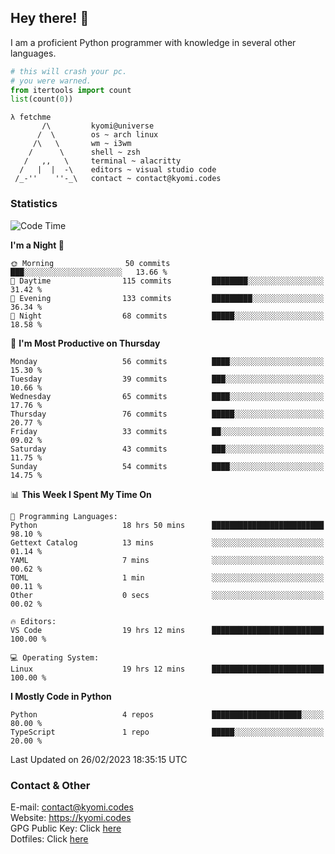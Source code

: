 ## Hey there! 👋
I am a proficient Python programmer with knowledge in several other languages.

```py
# this will crash your pc.
# you were warned.
from itertools import count
list(count(0))
```

```
λ fetchme
       /\         kyomi@universe
      /  \        os ~ arch linux
     /\   \       wm ~ i3wm
    /      \      shell ~ zsh
   /   ,,   \     terminal ~ alacritty
  /   |  |  -\    editors ~ visual studio code
 /_-''    ''-_\   contact ~ contact@kyomi.codes
```

### Statistics
<!--START_SECTION:waka-->
![Code Time](http://img.shields.io/badge/Code%20Time-211%20hrs%2014%20mins-blue)

**I'm a Night 🦉** 

```text
🌞 Morning                50 commits          ███░░░░░░░░░░░░░░░░░░░░░░   13.66 % 
🌆 Daytime                115 commits         ████████░░░░░░░░░░░░░░░░░   31.42 % 
🌃 Evening                133 commits         █████████░░░░░░░░░░░░░░░░   36.34 % 
🌙 Night                  68 commits          █████░░░░░░░░░░░░░░░░░░░░   18.58 % 
```
📅 **I'm Most Productive on Thursday** 

```text
Monday                   56 commits          ████░░░░░░░░░░░░░░░░░░░░░   15.30 % 
Tuesday                  39 commits          ███░░░░░░░░░░░░░░░░░░░░░░   10.66 % 
Wednesday                65 commits          ████░░░░░░░░░░░░░░░░░░░░░   17.76 % 
Thursday                 76 commits          █████░░░░░░░░░░░░░░░░░░░░   20.77 % 
Friday                   33 commits          ██░░░░░░░░░░░░░░░░░░░░░░░   09.02 % 
Saturday                 43 commits          ███░░░░░░░░░░░░░░░░░░░░░░   11.75 % 
Sunday                   54 commits          ████░░░░░░░░░░░░░░░░░░░░░   14.75 % 
```


📊 **This Week I Spent My Time On** 

```text
💬 Programming Languages: 
Python                   18 hrs 50 mins      █████████████████████████   98.10 % 
Gettext Catalog          13 mins             ░░░░░░░░░░░░░░░░░░░░░░░░░   01.14 % 
YAML                     7 mins              ░░░░░░░░░░░░░░░░░░░░░░░░░   00.62 % 
TOML                     1 min               ░░░░░░░░░░░░░░░░░░░░░░░░░   00.11 % 
Other                    0 secs              ░░░░░░░░░░░░░░░░░░░░░░░░░   00.02 % 

🔥 Editors: 
VS Code                  19 hrs 12 mins      █████████████████████████   100.00 % 

💻 Operating System: 
Linux                    19 hrs 12 mins      █████████████████████████   100.00 % 
```

**I Mostly Code in Python** 

```text
Python                   4 repos             ████████████████████░░░░░   80.00 % 
TypeScript               1 repo              █████░░░░░░░░░░░░░░░░░░░░   20.00 % 
```




 Last Updated on 26/02/2023 18:35:15 UTC
<!--END_SECTION:waka-->

### Contact & Other
E-mail: contact@kyomi.codes<br>
Website: https://kyomi.codes<br>
GPG Public Key: Click [here](https://github.com/bitterteriyaki.gpg)<br>
Dotfiles: Click [here](https://github.com/bitterteriyaki/dotfiles)
